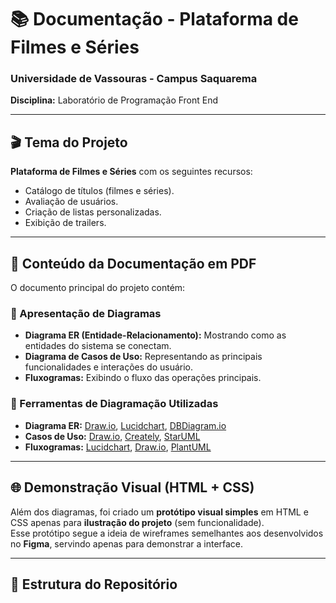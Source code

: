 # 📚 Documentação - Plataforma de Filmes e Séries  
### Universidade de Vassouras - Campus Saquarema  
**Disciplina:** Laboratório de Programação Front End  

---

## 🎬 Tema do Projeto  
**Plataforma de Filmes e Séries** com os seguintes recursos:  
- Catálogo de títulos (filmes e séries).  
- Avaliação de usuários.  
- Criação de listas personalizadas.  
- Exibição de trailers.  

---

## 📑 Conteúdo da Documentação em PDF  
O documento principal do projeto contém:  

### 🔹 Apresentação de Diagramas  
- **Diagrama ER (Entidade-Relacionamento):** Mostrando como as entidades do sistema se conectam.  
- **Diagrama de Casos de Uso:** Representando as principais funcionalidades e interações do usuário.  
- **Fluxogramas:** Exibindo o fluxo das operações principais.  

### 🔹 Ferramentas de Diagramação Utilizadas  
- **Diagrama ER:** [Draw.io](https://app.diagrams.net/), [Lucidchart](https://lucidchart.com), [DBDiagram.io](https://dbdiagram.io)  
- **Casos de Uso:** [Draw.io](https://app.diagrams.net/), [Creately](https://creately.com), [StarUML](http://staruml.io/)  
- **Fluxogramas:** [Lucidchart](https://lucidchart.com), [Draw.io](https://app.diagrams.net/), [PlantUML](https://plantuml.com/)  

---

## 🌐 Demonstração Visual (HTML + CSS)  
Além dos diagramas, foi criado um **protótipo visual simples** em HTML e CSS apenas para **ilustração do projeto** (sem funcionalidade).  
Esse protótipo segue a ideia de wireframes semelhantes aos desenvolvidos no **Figma**, servindo apenas para demonstrar a interface.  

---

## 📂 Estrutura do Repositório  
